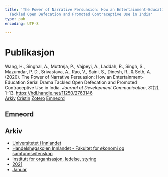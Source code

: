 ```yaml
---
title: 'The Power of Narrative Persuasion: How an Entertainment-Education Serial Drama
  Tackled Open Defecation and Promoted Contraceptive Use in India'
type: pub
encoding: UTF-8

---
```

<h1>Publikasjon</h1>
<article id="csl-bib-container-X4RS3DLL" class="csl-bib-container">
  <div class="csl-bib-body"> <div class="csl-entry">Wang, H., Singhal, A., Muttreja, P., Vajpeyi, A., Laddah, R., Singh, S., Mazumdar, P. D., Srivastava, A., Rao, V., Saini, S., Dinesh, R., &#38; Seth, A. (2020). The Power of Narrative Persuasion: How an Entertainment-Education Serial Drama Tackled Open Defecation and Promoted Contraceptive Use in India. <i>Journal of Development Communication</i>, <i>31</i>(2), 1–13. <a href="https://hdl.handle.net/11250/2763146">https://hdl.handle.net/11250/2763146</a></div> </div>
  <div class="csl-bib-buttons">
    <a href="#taxonomy-article-X4RS3DLL" alt="archive" class="csl-bib-button">Arkiv</a>
    <a href="https://app.cristin.no/results/show.jsf?id=1881093" alt="Cristin" class="csl-bib-button">Cristin</a>
    <a href="http://zotero.org/groups/5881554/items/X4RS3DLL" alt="Zotero" class="csl-bib-button">Zotero</a>
    <a href="#keywords-article-X4RS3DLL" alt="keywords" class="csl-bib-button">Emneord</a>
  </div>
  <div id="csl-bib-meta-container-X4RS3DLL"></div>
</article>
<div id="csl-bib-meta-X4RS3DLL" class="csl-bib-meta">
  <article id="keywords-article-X4RS3DLL" class="keywords-article">
    <h1>Emneord</h1>
    
  </article>
  <article id="taxonomy-article-X4RS3DLL" class="taxonomy-article">
    <h1>Arkiv</h1>
    <ul>
      <li>
        <a href="/nn/archive/?key=3DCRN523">Universitetet i Innlandet</a>
      </li>
      <li>
        <a href="/nn/archive/?key=DU8Q9LN9">Handelshøgskolen Innlandet - Fakultet for økonomi og samfunnsvitenskap</a>
      </li>
      <li>
        <a href="/nn/archive/?key=4LUWR3ZM">Institutt for organisasjon, ledelse, styring</a>
      </li>
      <li>
        <a href="/nn/archive/?key=8VQBC64H">2021</a>
      </li>
      <li>
        <a href="/nn/archive/?key=QGTHDADW">Januar</a>
      </li>
    </ul>
  </article>
</div>
